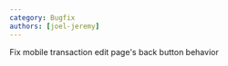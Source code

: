 ```yaml
---
category: Bugfix
authors: [joel-jeremy]
---
```


Fix mobile transaction edit page's back button behavior
